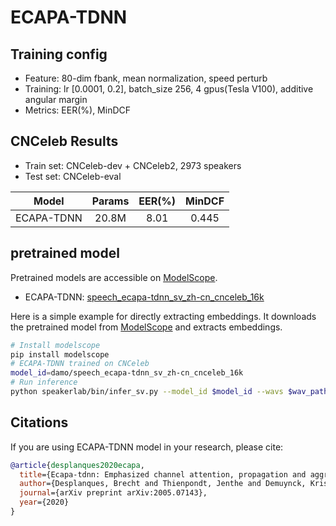 # ECAPA-TDNN

## Training config
- Feature: 80-dim fbank, mean normalization, speed perturb
- Training: lr [0.0001, 0.2], batch_size 256, 4 gpus(Tesla V100), additive angular margin
- Metrics: EER(%), MinDCF

## CNCeleb Results
- Train set: CNCeleb-dev + CNCeleb2, 2973 speakers
- Test set: CNCeleb-eval

| Model | Params | EER(%) | MinDCF |
|:-----:|:------:|:------:|:------:|
| ECAPA-TDNN | 20.8M  | 8.01 | 0.445 |

## pretrained model
Pretrained models are accessible on [ModelScope](https://www.modelscope.cn/models?page=1&tasks=speaker-verification&type=audio).

- ECAPA-TDNN: [speech_ecapa-tdnn_sv_zh-cn_cnceleb_16k](https://modelscope.cn/models/damo/speech_ecapa-tdnn_sv_zh-cn_cnceleb_16k/summary)

Here is a simple example for directly extracting embeddings. It downloads the pretrained model from [ModelScope](https://www.modelscope.cn/models?page=1&tasks=speaker-verification&type=audio) and extracts embeddings.
``` sh
# Install modelscope
pip install modelscope
# ECAPA-TDNN trained on CNCeleb
model_id=damo/speech_ecapa-tdnn_sv_zh-cn_cnceleb_16k
# Run inference
python speakerlab/bin/infer_sv.py --model_id $model_id --wavs $wav_path
```

## Citations
If you are using ECAPA-TDNN model in your research, please cite: 
```BibTeX
@article{desplanques2020ecapa,
  title={Ecapa-tdnn: Emphasized channel attention, propagation and aggregation in tdnn based speaker verification},
  author={Desplanques, Brecht and Thienpondt, Jenthe and Demuynck, Kris},
  journal={arXiv preprint arXiv:2005.07143},
  year={2020}
}
```
